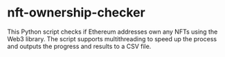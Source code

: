 # nft-ownership-checker
This Python script checks if Ethereum addresses own any NFTs using the Web3 library. The script supports multithreading to speed up the process and outputs the progress and results to a CSV file.
